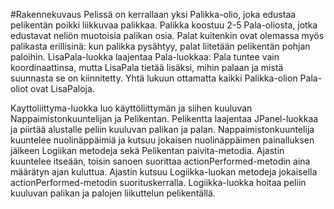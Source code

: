 #Rakennekuvaus
Pelissä on kerrallaan yksi Palikka-olio, joka edustaa pelikentän poikki liikkuvaa palikkaa. Palikka koostuu 2-5 Pala-oliosta, jotka edustavat neliön muotoisia palikan osia. Palat kuitenkin ovat olemassa myös palikasta erillisinä: kun palikka pysähtyy, palat liitetään pelikentän pohjan paloihin. LisaPala-luokka laajentaa Pala-luokkaa: Pala tuntee vain koordinaattinsa, mutta LisaPala tietää lisäksi, mihin palaan ja mistä suunnasta se on kiinnitetty. Yhtä lukuun ottamatta kaikki Palikka-olion Pala-oliot ovat LisaPaloja.

Kayttoliittyma-luokka luo käyttöliittymän ja siihen kuuluvan Nappaimistonkuuntelijan ja Pelikentan. 
Pelikentta laajentaa JPanel-luokkaa ja piirtää alustalle peliin kuuluvan palikan ja palan.
Nappaimistonkuuntelija kuuntelee nuolinäppäimiä ja kutsuu jokaisen nuolinäppäimen painalluksen jälkeen
Logiikan metodeja sekä Pelikentan paivita-metodia. 
Ajastin kuuntelee itseään, toisin sanoen suorittaa actionPerformed-metodin aina määrätyn ajan kuluttua.
Ajastin kutsuu Logiikka-luokan metodeja jokaisella actionPerformed-metodin suorituskerralla.
Logiikka-luokka hoitaa peliin kuuluvan palikan ja palojen liikuttelun pelikentällä.

